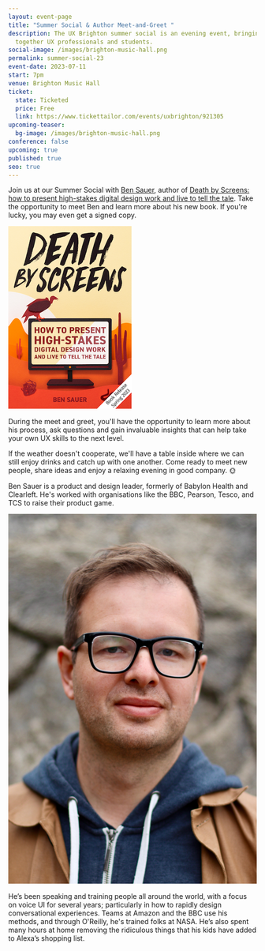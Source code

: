 ```yaml
---
layout: event-page
title: "Summer Social & Author Meet-and-Greet "
description: The UX Brighton summer social is an evening event, bringing
  together UX professionals and students.
social-image: /images/brighton-music-hall.png
permalink: summer-social-23
event-date: 2023-07-11
start: 7pm
venue: Brighton Music Hall
ticket:
  state: Ticketed
  price: Free
  link: https://www.tickettailor.com/events/uxbrighton/921305
upcoming-teaser:
  bg-image: /images/brighton-music-hall.png
conference: false
upcoming: true
published: true
seo: true
---
```

Join us at our Summer Social with [Ben Sauer](https://www.linkedin.com/in/bensauer/), author of [Death by Screens: how to present high-stakes digital design work and live to tell the tale](https://bensauer.net/deathbyscreens/). Take the opportunity to meet Ben and learn more about his new book. If you're lucky, you may even get a signed copy. 

<img src="/images/ben-sauer.png" alt="Death by Screens book cover " class="image-align-right"/>

During the meet and greet, you'll have the opportunity to learn more about his process, ask questions and gain invaluable insights that can help take your own UX skills to the next level.

If the weather doesn't cooperate, we'll have a table inside where we can still enjoy drinks and catch up with one another. Come ready to meet new people, share ideas and enjoy a relaxing evening in good company. 🌞

Ben Sauer is a product and design leader, formerly of Babylon Health and Clearleft. He's worked with organisations like the BBC, Pearson, Tesco, and TCS to raise their product game.

<img src="/images/ben-sauer-headshot.jpg" alt="Ben Sauer" class="image-align-left"/>

He’s been speaking and training people all around the world, with a focus on voice UI for several years; particularly in how to rapidly design conversational experiences. Teams at Amazon and the BBC use his methods, and through O'Reilly, he's trained folks at NASA. He’s also spent many hours at home removing the ridiculous things that his kids have added to Alexa’s shopping list.